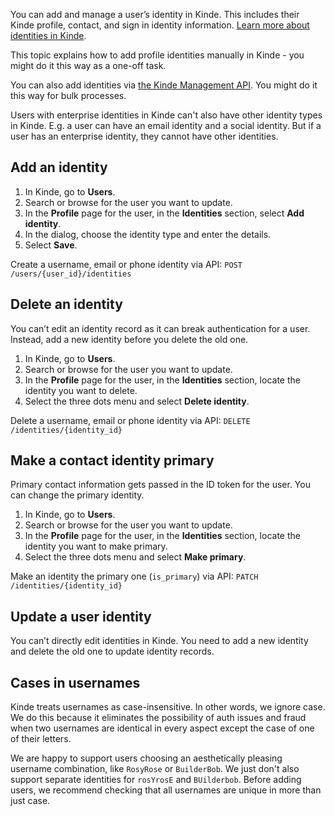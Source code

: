 
You can add and manage a user’s identity in Kinde. This includes their Kinde profile, contact, and sign in identity information. [Learn more about identities in Kinde](/authenticate/about-auth/identity-and-verification/).

This topic explains how to add profile identities manually in Kinde - you might do it this way as a one-off task.

You can also add identities via [the Kinde Management API](/kinde-apis/management/). You might do it this way for bulk processes.

<Aside>

Users with enterprise identities in Kinde can't also have other identity types in Kinde. E.g. a user can have an email identity and a social identity. But if a user has an enterprise identity, they cannot have other identities.

</Aside>

## Add an identity

1. In Kinde, go to **Users**.
2. Search or browse for the user you want to update.
3. In the **Profile** page for the user, in the **Identities** section, select **Add identity**.
4. In the dialog, choose the identity type and enter the details.
5. Select **Save**.

Create a username, email or phone identity via API: `POST /users/{user_id}/identities`

## Delete an identity

You can’t edit an identity record as it can break authentication for a user. Instead, add a new identity before you delete the old one.

1. In Kinde, go to **Users**.
2. Search or browse for the user you want to update.
3. In the **Profile** page for the user, in the **Identities** section, locate the identity you want to delete.
4. Select the three dots menu and select **Delete identity**.

Delete a username, email or phone identity via API: `DELETE /identities/{identity_id}`

## Make a contact identity primary

Primary contact information gets passed in the ID token for the user. You can change the primary identity.

1. In Kinde, go to **Users**.
2. Search or browse for the user you want to update.
3. In the **Profile** page for the user, in the **Identities** section, locate the identity you want to make primary.
4. Select the three dots menu and select **Make primary**.

Make an identity the primary one (`is_primary`) via API: `PATCH /identities/{identity_id}`

## Update a user identity

You can’t directly edit identities in Kinde. You need to add a new identity and delete the old one to update identity records.

## Cases in usernames

Kinde treats usernames as case-insensitive. In other words, we ignore case. We do this because it eliminates the possibility of auth issues and fraud when two usernames are identical in every aspect except the case of one of their letters. 

We are happy to support users choosing an aesthetically pleasing username combination, like `RosyRose` or `BuilderBob`. We just don't also support separate identities for `rosYrosE` and `BUilderbob`. Before adding users, we recommend checking that all usernames are unique in more than just case.
